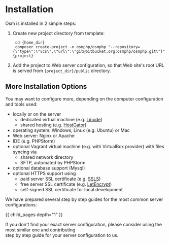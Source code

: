# Installation #

Osm is installed in 2 simple steps:

1. Create new project directory from template:

		cd {home_dir}
		composer create-project -n osmphp/osmphp "--repository={\"type\":\"vcs\",\"url\":\"git@bitbucket.org:osmphp/osmphp.git\"}" {project}

2. Add the project to Web server configuration, so that Web site's root URL is served from `{project_dir}/public` directory.

## More Installation Options ##

You may want to configure more, depending on the computer configuration and tools used:

* locally or on the server
	* dedicated virtual machine (e.g. [Linode](https://www.linode.com/))
	* shared hosting (e.g. [HostGator](https://www.hostgator.com/))
* operating system: Windows, Linux (e.g. Ubuntu) or Mac
* Web server: Nginx or Apache
* IDE (e.g. PHPStorm)
* optional Vagrant virtual machine (e.g. with VirtualBox provider) with files syncing via
	* shared network directory
	* SFTP, automated by PHPStorm
* optional database support (Mysql)
* optional HTTPS support using
	* paid server SSL certificate (e.g. [SSLS](https://www.ssls.com/))
	* free server SSL certificate (e.g. [LetEncrypt](https://letsencrypt.org/))
	* self-signed SSL certificate for local development

We have prepared several step by step guides for the most common server configurations:

{{ child_pages depth="1" }}

If you don't find your exact server configuration, please consider using the most similar one and contributing     
step by step guide for your server configuration to us.


